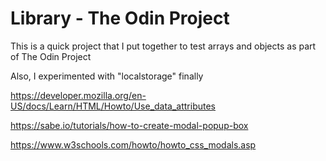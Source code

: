 # Library - The Odin Project

This is a quick project that I put together to test arrays and objects as part of The Odin Project

Also, I experimented with "localstorage" finally

https://developer.mozilla.org/en-US/docs/Learn/HTML/Howto/Use_data_attributes

https://sabe.io/tutorials/how-to-create-modal-popup-box

https://www.w3schools.com/howto/howto_css_modals.asp